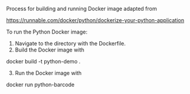 Process for building and running Docker image adapted from

https://runnable.com/docker/python/dockerize-your-python-application

To run the Python Docker image:

1) Navigate to the directory with the Dockerfile.
2) Build the Docker image with

docker build -t python-demo .

3) Run the Docker image with

docker run python-barcode
